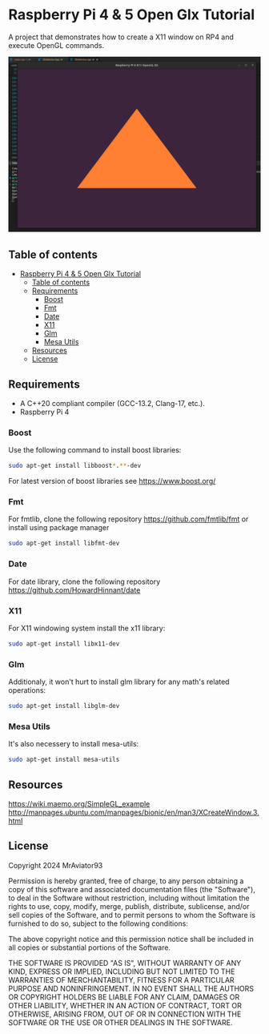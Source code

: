 # Raspberry Pi 4 & 5 Open Glx Tutorial

A project that demonstrates how to create a X11 window on RP4 and execute OpenGL commands.

![RPI 4 & 5 GLX ES3.1](data/screenshot_2.png?raw=true "RPI 4 & 5 GLX ES3.1")

## Table of contents

- [Raspberry Pi 4 \& 5 Open Glx Tutorial](#raspberry-pi-4--5-open-glx-tutorial)
  - [Table of contents](#table-of-contents)
  - [Requirements](#requirements)
    - [Boost](#boost)
    - [Fmt](#fmt)
    - [Date](#date)
    - [X11](#x11)
    - [Glm](#glm)
    - [Mesa Utils](#mesa-utils)
  - [Resources](#resources)
  - [License](#license)

## Requirements

- A C++20 compliant compiler (GCC-13.2, Clang-17, etc.).
- Raspberry Pi 4

### Boost

Use the following command to install boost libraries:

```bash
sudo apt-get install libboost*.**-dev
```

For latest version of boost libraries see <https://www.boost.org/>

### Fmt

For fmtlib, clone the following repository <https://github.com/fmtlib/fmt> or install using package manager

```bash
sudo apt-get install libfmt-dev
```

### Date

For date library, clone the following repository <https://github.com/HowardHinnant/date>

### X11

For X11 windowing system install the x11 library:

```bash
sudo apt-get install libx11-dev
```

### Glm

Additionaly, it won't hurt to install glm library for any math's related operations:

```bash
sudo apt-get install libglm-dev
```

### Mesa Utils

It's also necessery to install mesa-utils:

```bash
sudo apt-get install mesa-utils
```

## Resources

<https://wiki.maemo.org/SimpleGL_example>
<http://manpages.ubuntu.com/manpages/bionic/en/man3/XCreateWindow.3.html>

## License

Copyright 2024 MrAviator93

Permission is hereby granted, free of charge, to any person obtaining a copy of this software and associated documentation files (the "Software"), to deal in the Software without restriction, including without limitation the rights to use, copy, modify, merge, publish, distribute, sublicense, and/or sell copies of the Software, and to permit persons to whom the Software is furnished to do so, subject to the following conditions:

The above copyright notice and this permission notice shall be included in all copies or substantial portions of the Software.

THE SOFTWARE IS PROVIDED "AS IS", WITHOUT WARRANTY OF ANY KIND, EXPRESS OR IMPLIED, INCLUDING BUT NOT LIMITED TO THE WARRANTIES OF MERCHANTABILITY, FITNESS FOR A PARTICULAR PURPOSE AND NONINFRINGEMENT. IN NO EVENT SHALL THE AUTHORS OR COPYRIGHT HOLDERS BE LIABLE FOR ANY CLAIM, DAMAGES OR OTHER LIABILITY, WHETHER IN AN ACTION OF CONTRACT, TORT OR OTHERWISE, ARISING FROM, OUT OF OR IN CONNECTION WITH THE SOFTWARE OR THE USE OR OTHER DEALINGS IN THE SOFTWARE.

